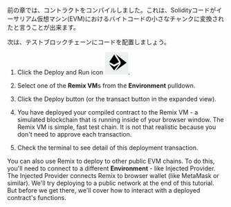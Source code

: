 前の章では、コントラクトをコンパイルしました。これは、Solidityコードがイーサリアム仮想マシン(EVM)におけるバイトコードの小さなチャンクに変換されたと言うことが出来ます。

次は、テストブロックチェーンにコードを配置しましょう。

1. Click the Deploy and Run icon ![deploy & run icon](https://raw.githubusercontent.com/ethereum/remix-workshops/master/Basics/deploy_to_the_remixvm/images/run.png "deploy & run icon").

2. Select one of the **Remix VM**s from the **Environment** pulldown.

3. Click the Deploy button (or the transact button in the expanded view).

4. You have deployed your compiled contract to the Remix VM - a simulated blockchain that is running inside of your browser window.  The Remix VM is simple, fast test chain.  It is not that realistic because you don't need to approve each transaction.

5. Check the terminal to see detail of this deployment transaction.

You can also use Remix to deploy to other public EVM chains. To do this, you'll need to connect to a different **Environment** - like Injected Provider.  The Injected Provider connects Remix to browser wallet (like MetaMask or similar).  We'll try deploying to a public network at the end of this tutorial. But before we get there, we'll cover how to interact with a deployed contract's functions.
